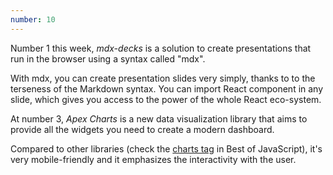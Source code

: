 ```yaml
---
number: 10
---
```


Number 1 this week, _mdx-decks_ is a solution to create presentations that run in the browser using a syntax called "mdx".

With mdx, you can create presentation slides very simply, thanks to to the terseness of the Markdown syntax. You can import React component in any slide, which gives you access to the power of the whole React eco-system.

At number 3, _Apex Charts_ is a new data visualization library that aims to provide all the widgets you need to create a modern dashboard.

Compared to other libraries (check the [charts tag](https://bestofjs.org/tags/chart) in Best of JavaScript), it's very mobile-friendly and it emphasizes the interactivity with the user.
